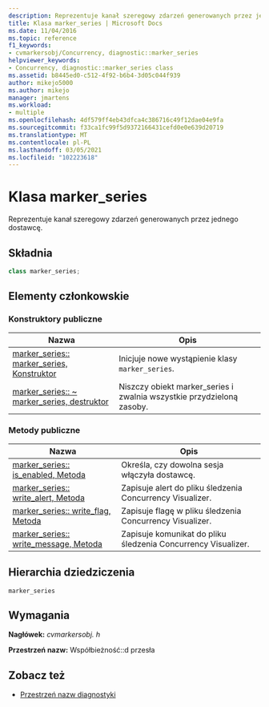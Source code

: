 ```yaml
---
description: Reprezentuje kanał szeregowy zdarzeń generowanych przez jednego dostawcę.
title: Klasa marker_series | Microsoft Docs
ms.date: 11/04/2016
ms.topic: reference
f1_keywords:
- cvmarkersobj/Concurrency, diagnostic::marker_series
helpviewer_keywords:
- Concurrency, diagnostic::marker_series class
ms.assetid: b8445ed0-c512-4f92-b6b4-3d05c044f939
author: mikejo5000
ms.author: mikejo
manager: jmartens
ms.workload:
- multiple
ms.openlocfilehash: 4df579ff4eb43dfca4c386716c49f12dae04e9fa
ms.sourcegitcommit: f33ca1fc99f5d9372166431cefd0e0e639d20719
ms.translationtype: MT
ms.contentlocale: pl-PL
ms.lasthandoff: 03/05/2021
ms.locfileid: "102223618"
---
```

# <a name="marker_series-class"></a>Klasa marker_series
Reprezentuje kanał szeregowy zdarzeń generowanych przez jednego dostawcę.

## <a name="syntax"></a>Składnia

```cpp
class marker_series;
```

## <a name="members"></a>Elementy członkowskie

### <a name="public-constructors"></a>Konstruktory publiczne

|Nazwa|Opis|
|----------|-----------------|
|[marker_series:: marker_series, Konstruktor](../profiling/marker-series-marker-series-constructor.md)|Inicjuje nowe wystąpienie klasy `marker_series`.|
|[marker_series:: ~ marker_series, destruktor](../profiling/marker-series-tilde-marker-series-destructor.md)|Niszczy obiekt marker_series i zwalnia wszystkie przydzieloną zasoby.|

### <a name="public-methods"></a>Metody publiczne

|Nazwa|Opis|
|----------|-----------------|
|[marker_series:: is_enabled, Metoda](../profiling/marker-series-is-enabled-method.md)|Określa, czy dowolna sesja włączyła dostawcę.|
|[marker_series:: write_alert, Metoda](../profiling/marker-series-write-alert-method.md)|Zapisuje alert do pliku śledzenia Concurrency Visualizer.|
|[marker_series:: write_flag, Metoda](../profiling/marker-series-write-flag-method.md)|Zapisuje flagę w pliku śledzenia Concurrency Visualizer.|
|[marker_series:: write_message, Metoda](../profiling/marker-series-write-message-method.md)|Zapisuje komunikat do pliku śledzenia Concurrency Visualizer.|

## <a name="inheritance-hierarchy"></a>Hierarchia dziedziczenia
 `marker_series`

## <a name="requirements"></a>Wymagania
 **Nagłówek:** *cvmarkersobj. h*

 **Przestrzeń nazw:** Współbieżność::d przesła

## <a name="see-also"></a>Zobacz też
- [Przestrzeń nazw diagnostyki](../profiling/diagnostic-namespace.md)
